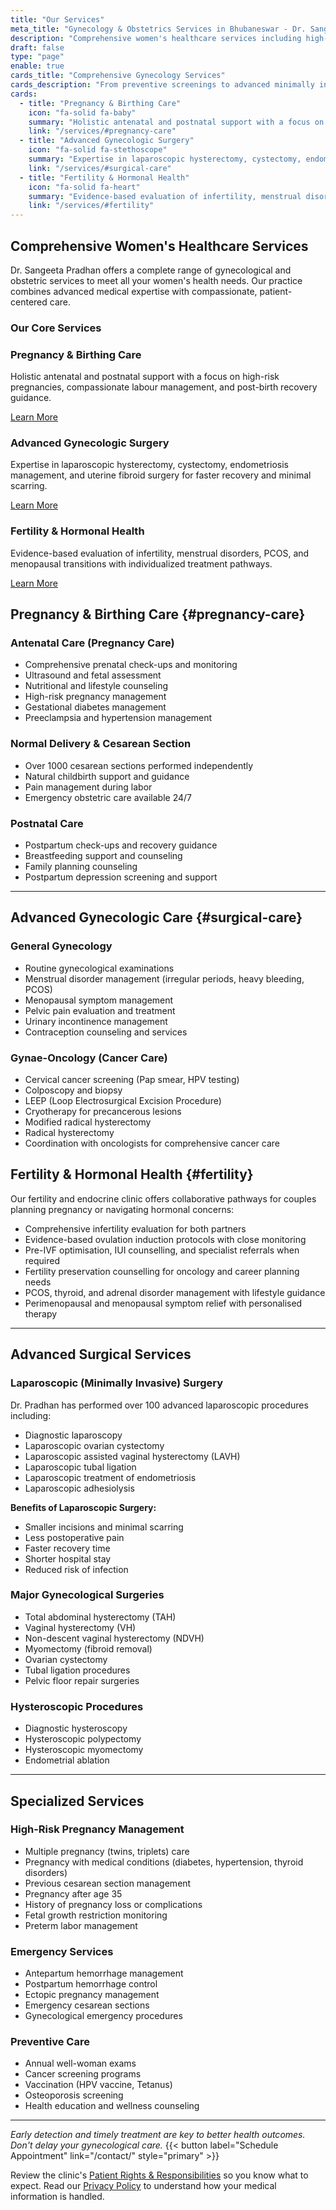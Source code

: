 ```yaml
---
title: "Our Services"
meta_title: "Gynecology & Obstetrics Services in Bhubaneswar - Dr. Sangeeta Pradhan"
description: "Comprehensive women's healthcare services including high-risk pregnancy care, gynae-oncology, infertility treatment, and advanced laparoscopic surgery in Bhubaneswar."
draft: false
type: "page"
enable: true
cards_title: "Comprehensive Gynecology Services"
cards_description: "From preventive screenings to advanced minimally invasive surgeries, Dr. Sangeeta Pradhan offers tailored care for every stage of a woman's life."
cards:
  - title: "Pregnancy & Birthing Care"
    icon: "fa-solid fa-baby"
    summary: "Holistic antenatal and postnatal support with a focus on high-risk pregnancies, compassionate labour management, and post-birth recovery guidance."
    link: "/services/#pregnancy-care"
  - title: "Advanced Gynecologic Surgery"
    icon: "fa-solid fa-stethoscope"
    summary: "Expertise in laparoscopic hysterectomy, cystectomy, endometriosis management, and uterine fibroid surgery for faster recovery and minimal scarring."
    link: "/services/#surgical-care"
  - title: "Fertility & Hormonal Health"
    icon: "fa-solid fa-heart"
    summary: "Evidence-based evaluation of infertility, menstrual disorders, PCOS, and menopausal transitions with individualized treatment pathways."
    link: "/services/#fertility"
---
```


## Comprehensive Women's Healthcare Services

Dr. Sangeeta Pradhan offers a complete range of gynecological and obstetric services to meet all your women's health needs. Our practice combines advanced medical expertise with compassionate, patient-centered care.

### Our Core Services

<div class="row mt-10">
  <div class="col-12 md:col-4 mb-8">
    <div class="text-center">
      <div class="inline-block p-4 rounded-full bg-primary/10 mb-4">
        <i class="fa-solid fa-baby text-4xl text-primary"></i>
      </div>
      <h3 class="h4 mb-3">Pregnancy & Birthing Care</h3>
      <p class="mb-4">Holistic antenatal and postnatal support with a focus on high-risk pregnancies, compassionate labour management, and post-birth recovery guidance.</p>
      <a href="/services/#pregnancy-care" class="btn btn-outline-primary btn-sm">Learn More</a>
    </div>
  </div>
  
  <div class="col-12 md:col-4 mb-8">
    <div class="text-center">
      <div class="inline-block p-4 rounded-full bg-primary/10 mb-4">
        <i class="fa-solid fa-stethoscope text-4xl text-primary"></i>
      </div>
      <h3 class="h4 mb-3">Advanced Gynecologic Surgery</h3>
      <p class="mb-4">Expertise in laparoscopic hysterectomy, cystectomy, endometriosis management, and uterine fibroid surgery for faster recovery and minimal scarring.</p>
      <a href="/services/#surgical-care" class="btn btn-outline-primary btn-sm">Learn More</a>
    </div>
  </div>
  
  <div class="col-12 md:col-4 mb-8">
    <div class="text-center">
      <div class="inline-block p-4 rounded-full bg-primary/10 mb-4">
        <i class="fa-solid fa-heart text-4xl text-primary"></i>
      </div>
      <h3 class="h4 mb-3">Fertility & Hormonal Health</h3>
      <p class="mb-4">Evidence-based evaluation of infertility, menstrual disorders, PCOS, and menopausal transitions with individualized treatment pathways.</p>
      <a href="/services/#fertility" class="btn btn-outline-primary btn-sm">Learn More</a>
    </div>
  </div>
</div>


## Pregnancy & Birthing Care {#pregnancy-care}

### Antenatal Care (Pregnancy Care)

- Comprehensive prenatal check-ups and monitoring
- Ultrasound and fetal assessment
- Nutritional and lifestyle counseling
- High-risk pregnancy management
- Gestational diabetes management
- Preeclampsia and hypertension management

### Normal Delivery & Cesarean Section

- Over 1000 cesarean sections performed independently
- Natural childbirth support and guidance
- Pain management during labor
- Emergency obstetric care available 24/7

### Postnatal Care

- Postpartum check-ups and recovery guidance
- Breastfeeding support and counseling
- Family planning counseling
- Postpartum depression screening and support

---

## Advanced Gynecologic Care {#surgical-care}

### General Gynecology

- Routine gynecological examinations
- Menstrual disorder management (irregular periods, heavy bleeding, PCOS)
- Menopausal symptom management
- Pelvic pain evaluation and treatment
- Urinary incontinence management
- Contraception counseling and services

### Gynae-Oncology (Cancer Care)

- Cervical cancer screening (Pap smear, HPV testing)
- Colposcopy and biopsy
- LEEP (Loop Electrosurgical Excision Procedure)
- Cryotherapy for precancerous lesions
- Modified radical hysterectomy
- Radical hysterectomy
- Coordination with oncologists for comprehensive cancer care

## Fertility & Hormonal Health {#fertility}

Our fertility and endocrine clinic offers collaborative pathways for couples planning pregnancy or navigating hormonal concerns:

- Comprehensive infertility evaluation for both partners
- Evidence-based ovulation induction protocols with close monitoring
- Pre-IVF optimisation, IUI counselling, and specialist referrals when required
- Fertility preservation counselling for oncology and career planning needs
- PCOS, thyroid, and adrenal disorder management with lifestyle guidance
- Perimenopausal and menopausal symptom relief with personalised therapy

---

## Advanced Surgical Services

### Laparoscopic (Minimally Invasive) Surgery

Dr. Pradhan has performed over 100 advanced laparoscopic procedures including:

- Diagnostic laparoscopy
- Laparoscopic ovarian cystectomy
- Laparoscopic assisted vaginal hysterectomy (LAVH)
- Laparoscopic tubal ligation
- Laparoscopic treatment of endometriosis
- Laparoscopic adhesiolysis

**Benefits of Laparoscopic Surgery:**

- Smaller incisions and minimal scarring
- Less postoperative pain
- Faster recovery time
- Shorter hospital stay
- Reduced risk of infection

### Major Gynecological Surgeries

- Total abdominal hysterectomy (TAH)
- Vaginal hysterectomy (VH)
- Non-descent vaginal hysterectomy (NDVH)
- Myomectomy (fibroid removal)
- Ovarian cystectomy
- Tubal ligation procedures
- Pelvic floor repair surgeries

### Hysteroscopic Procedures

- Diagnostic hysteroscopy
- Hysteroscopic polypectomy
- Hysteroscopic myomectomy
- Endometrial ablation

---

## Specialized Services

### High-Risk Pregnancy Management

- Multiple pregnancy (twins, triplets) care
- Pregnancy with medical conditions (diabetes, hypertension, thyroid disorders)
- Previous cesarean section management
- Pregnancy after age 35
- History of pregnancy loss or complications
- Fetal growth restriction monitoring
- Preterm labor management

### Emergency Services

- Antepartum hemorrhage management
- Postpartum hemorrhage control
- Ectopic pregnancy management
- Emergency cesarean sections
- Gynecological emergency procedures

### Preventive Care

- Annual well-woman exams
- Cancer screening programs
- Vaccination (HPV vaccine, Tetanus)
- Osteoporosis screening
- Health education and wellness counseling

---

_Early detection and timely treatment are key to better health outcomes. Don't delay your gynecological care._
{{< button label="Schedule Appointment" link="/contact/" style="primary" >}}


Review the clinic's [Patient Rights & Responsibilities](/privacy-policy/patients-right/) so you know what to expect. Read our [Privacy Policy](/privacy-policy/) to understand how your medical information is handled.